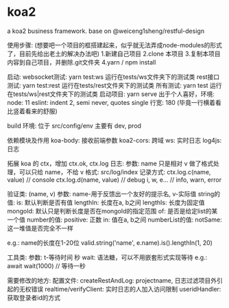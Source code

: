 # koa2
a koa2 business framework. base on @weiceng1sheng/restful-design

使用步骤: (想要吧一个项目的框搭建起来，似乎就无法弄成node-modules的形式了，目前先给出老土的解决办法吧)
  1.新建自己项目
  2.clone 本项目
  3.复制本项目内容到自己项目，并删除.git文件夹
  4.yarn / npm install

启动:
  websocket测试: yarn test:ws
    运行在tests/ws文件夹下的测试类
  rest接口测试: yarn test:rest
    运行在tests/rest文件夹下的测试类
  所有测试: yarn test
    运行在tests/ws|rest文件夹下的测试类
  启动项目: yarn serve
出于个人喜好，环境:
  node: 11
  eslint: indent 2, semi never, quotes single
  行宽: 180 (毕竟一行横着看比竖着看来的舒服)
 
build 环境: 位于 src/config/env 主要有 dev, prod
   
依赖模块及作用
  koa-body: 接收前端参数
  koa2-cors: 跨域
  ws: 实时日志
  log4js: 日志
 
拓展 koa 的 ctx，增加 ctx.ok, ctx.log
日志: 
  参数: name 只是相对 v 做了格式处理，可以只给 name，不给 v
  格式: src/log/index
  记录方式: 
    ctx.log.c(name, value) // console
    ctx.log.d(name, value) // debug
    i, w, e... // info, warn, error
    
验证类: (name, v) 
  参数:
    name-用于反馈出一个友好的提示名, v-实际值
  string的值: 
    is: 默认判断是否有值
    lengthIn: 长度在a, b之间
    lengthIs: 长度为固定值
    mongoId: 默认只是判断长度是否在mongoId的指定范围
    of: 是否是给定list的某一个值
  number的值:
    positive: 正数
    in: 值在a, b之间
  numberList的值: 
    notSame: 这一堆值是否完全不一样
    
  e.g.: name的长度在1-20位 valid.string('name', e.name).is().lengthIn(1, 20)
  
工具类:
  参数:
    t-等待时间 秒
  wait: 语法糖，可以不用嵌套形式实现等待 
    e.g.: await wait(1000) // 等待一秒
    
需要修改的地方:
  配置文件:
  createRestAndLog: projectname, 日志过滤项目外引起的无权错误
  realtime/verifyClient: 实时日志的人加入访问限制
  useridHandler: 获取登录者id的方式
